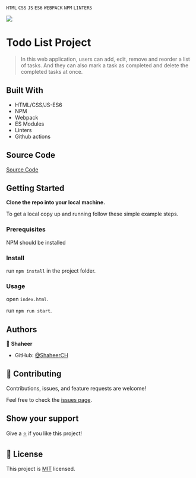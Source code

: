 `HTML` `CSS` `JS` `ES6` `WEBPACK` `NPM` `LINTERS` <br>

![](https://img.shields.io/badge/Microverse-blueviolet)

# Todo List Project

> In this web application, users can add, edit, remove and reorder a list of tasks. And they can also mark a task as completed and delete the completed tasks at once.

## Built With

- HTML/CSS/JS-ES6
- NPM
- Webpack
- ES Modules
- Linters
- Github actions

## Source Code

[Source Code](https://github.com/ShaheerCH/todo-list.git)

## Getting Started

**Clone the repo into your local machine.**

To get a local copy up and running follow these simple example steps.

### Prerequisites

NPM should be installed

### Install

run `npm install` in the project folder.

### Usage

open `index.html`.

run `npm run start`.

## Authors

👤 **Shaheer**

- GitHub: [@ShaheerCH](https://github.com/ShaheerCH)

## 🤝 Contributing

Contributions, issues, and feature requests are welcome!

Feel free to check the [issues page](https://github.com/ShaheerCH/todo-list/issues).

## Show your support

Give a [⭐️](https://github.com/ShaheerCH/todo-list) if you like this project!

## 📝 License

This project is [MIT](LICENSE) licensed.
